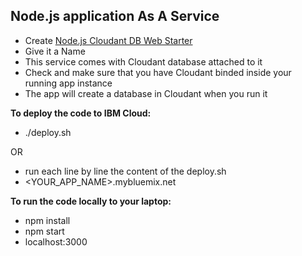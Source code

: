 ## Node.js application As A Service

- Create [Node.js Cloudant DB Web Starter](https://console.bluemix.net/catalog/starters/nodejs-cloudant-db-web-starter)
- Give it a Name
- This service comes with Cloudant database attached to it
- Check and make sure that you have Cloudant binded inside your running app instance
- The app will create a database in Cloudant when you run it



**To deploy the code to IBM Cloud:**
- ./deploy.sh

OR

- run each line by line the content of the deploy.sh
- <YOUR_APP_NAME>.mybluemix.net

**To run the code locally to your laptop:**
- npm install
- npm start
- localhost:3000
